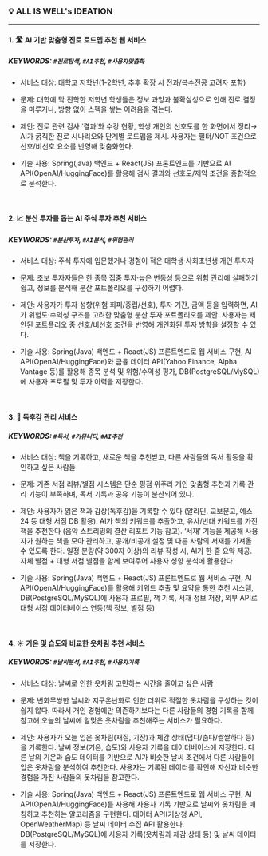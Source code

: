
### 💡 ALL IS WELL's IDEATION
---

 
 
 #### 1. 🛣 AI 기반 맞춤형 진로 로드맵 추천 웹 서비스

##### KEYWORDS:  `#진로탐색`, `#AI추천`, `#사용자맞춤화`
  
-  서비스 대상: 대학교 저학년(1-2학년, 추후 확장 시 전과/복수전공 고려자 포함)
    
- 문제: 대학에 막 진학한 저학년 학생들은 정보 과잉과 불확실성으로 인해 진로 결정을 미루거나, 방향 없이 스펙을 쌓는 어려움을 겪는다.
    
- 제안: 진로 관련 검사 ‘결과’와 수강 현황, 학생 개인의 선호도를 한 화면에서 정리→ AI가 굵직한 진로 시나리오와 단계별 로드맵을 제시. 사용자는 필터/NOT 조건으로 선호/비선호 요소를 반영해 맞춤화한다.
    
- 기술 사용: Spring(java) 백엔드 + React(JS) 프론트엔드를 기반으로 AI API(OpenAI/HuggingFace)를 활용해 검사 결과와 선호도/제약 조건을 종합적으로 분석한다.

<br>
      
 #### 2. 📈 분산 투자를 돕는 AI 주식 투자 추천 서비스

 ##### KEYWORDS:  `#분산투자`, `#AI분석`, `#위험관리`

- 서비스 대상: 주식 투자에 입문했거나 경험이 적은 대학생·사회초년생·개인 투자자
    
- 문제: 초보 투자자들은 한 종목 집중 투자·높은 변동성 등으로 위험 관리에 실패하기 쉽고, 정보를 분석해 분산 포트폴리오를 구성하기 어렵다.
    
- 제안: 사용자가 투자 성향(위험 회피/중립/선호), 투자 기간, 금액 등을 입력하면, AI가 위험도·수익성 구조를 고려한 맞춤형 분산 투자 포트폴리오를 제안. 사용자는 제안된 포트폴리오 중 선호/비선호 조건을 반영해 개인화된 투자 방향을 설정할 수 있다.
    
- 기술 사용: Spring(Java) 백엔드 + React(JS) 프론트엔드로 웹 서비스 구현, AI API(OpenAI/HuggingFace)와 금융 데이터 API(Yahoo Finance, Alpha Vantage 등)를 활용해 종목 분석 및 위험/수익성 평가, DB(PostgreSQL/MySQL)에 사용자 프로필 및 투자 이력을 저장한다.

<br>

#### 3. 📓 독후감 관리 서비스

##### KEYWORDS:  `#독서`, `#커뮤니티`, `#AI추천`


- 서비스 대상: 책을 기록하고, 새로운 책을 추천받고, 다른 사람들의 독서 활동을 확인하고 싶은 사람들

- 문제: 기존 서점 리뷰/별점 시스템은 단순 평점 위주라 개인 맞춤형 추천과 기록 관리 기능이 부족하며, 독서 기록과 공유 기능이 분산되어 있다.
    
- 제안: 사용자가 읽은 책과 감상(독후감)을 기록할 수 있다 (알라딘, 교보문고, 예스24 등 대형 서점 DB 활용). AI가 책의 키워드를 추출하고, 유사/반대 키워드를 가진 책을 추천한다 (음악 스트리밍의 결산 리포트 기능 참고). ‘서재’ 기능을 제공해 사용자가 원하는 책을 모아 관리하고, 공개/비공개 설정 및 다른 사람의 서재를 가져올 수 있도록 한다. 일정 분량(약 300자 이상)의 리뷰 작성 시, AI가 한 줄 요약 제공. 자체 별점 + 대형 서점 별점을 함께 보여주어 사용자 성향 분석에 활용한다
    
- 기술 사용: Spring(Java) 백엔드 + React(JS) 프론트엔드로 웹 서비스 구현, AI API(OpenAI/HuggingFace)를 활용해 키워드 추출 및 요약을 통한 추천 시스템, DB(PostgreSQL/MySQL)에 사용자 프로필, 책 기록, 서재 정보 저장, 외부 API로 대형 서점 데이터베이스 연동(책 정보, 별점 등)

<br>
 
#### 4. ☀️ 기온 및 습도와 비교한 옷차림 추천 서비스

##### KEYWORDS:  `#날씨분석`, `#AI추천`, `#사용자기록`

- 서비스 대상: 날씨로 인한 옷차림 고민하는 시간을 줄이고 싶은 사람
    
- 문제: 변화무쌍한 날씨와 지구온난화로 인한 더위로 적절한 옷차림을 구성하는 것이 쉽지 않다. 따라서 개인 경험에만 의존하기보다는 다른 사람들의 경험 기록을 함께 참고해 오늘의 날씨에 알맞은 옷차림을 추천해주는 서비스가 필요하다.
    
- 제안: 사용자가 오늘 입은 옷차림(재질, 기장)과 체감 상태(덥다/춥다/쌀쌀하다 등)을 기록한다. 날씨 정보(기온, 습도)와 사용자 기록을 데이터베이스에 저장한다. 다른 날의 기온과 습도 데이터를 기반으로 AI가 비슷한 날씨 조건에서 다른 사람들이 입은 옷차림을 분석하여 추천한다. 사용자는 기록된 데이터를 확인해 자신과 비슷한 경험을 가진 사람들의 옷차림을 참고한다.
    
- 기술 사용: Spring(Java) 백엔드 + React(JS) 프론트엔드로 웹 서비스 구현, AI API(OpenAI/HuggingFace)를 사용해 사용자 기록 기반으로 날씨와 옷차림을 매칭하고 추천하는 알고리즘을 구현한다. 데이터 API(기상청 API, OpenWeatherMap) 등 날씨 데이터 수집 API 활용한다. DB(PostgreSQL/MySQL)에 사용자 기록(옷차림과 체감 상태 등) 및 날씨 데이터를 저장한다.

<br>
